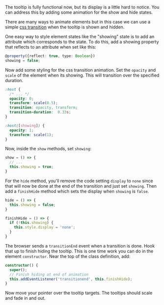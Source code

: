 The tooltip is fully functional now, but its display is a little hard to notice.
You can address this by adding some animation for the show and hide states.

There are many ways to animate elements but in this case we can use a simple
[css transition](https://developer.mozilla.org/en-US/docs/Web/CSS/transition)
when the tooltip is shown and hidden.

One easy way to style element states like the "showing" state is to add an
attribute which corresponds to the state. To do this, add a showing property
that reflects to an attribute when set like this:

```ts
@property({reflect: true, type: Boolean})
showing = false;
```

Now add some styling for the css transition animation. Set the `opacity`
and `scale` of the element when its showing. This will transition over
the specified duration.

```css
:host {
  /* ... */
  opacity: 0;
  transform: scale(0.5);
  transition: opacity, transform;
  transition-duration:  0.33s;
}

:host([showing]) {
  opacity: 1;
  transform: scale(1);
}
```

Now, inside the `show` methods, set `showing`:

```ts
show = () => {
  // ...
  this.showing = true;
}
```

For the `hide` method, you'll remove the code setting `display` to `none` since
that will now be done at the end of the transition and just set `showing`. Then
add a `finishHide` method which sets the display when `showing` is `false`.

```ts
hide = () => {
  this.showing = false;
}

finishHide = () => {
  if (!this.showing) {
    this.style.display = 'none';
  }
}
```

The browser sends a `transitionEnd` event when a transition is done. Hook that
up to finish hiding the tooltip. This is one time work you can do in the
element `constructor`. Near the top of the class definition, add:

```ts
constructor() {
  super();
  // Finish hiding at end of animation
  this.addEventListener('transitionend', this.finishHide);
}
```

Now move your pointer over the tooltip targets. The tooltips should scale and
fade in and out.
